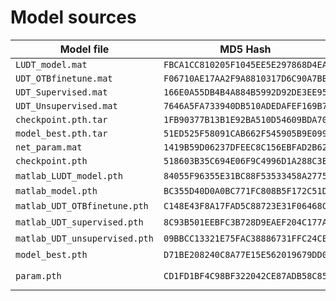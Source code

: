 # Model sources

| Model file                    | MD5 Hash                           | Source                                                                       |
|-------------------------------|------------------------------------|------------------------------------------------------------------------------|
| `LUDT_model.mat`              | `FBCA1CC810205F1045EE5E297868D4EA` | `UDT/tracker/UDT/runfiles/LUDT_model.mat`                                    |
| `UDT_OTBfinetune.mat`         | `F06710AE17AA2F9A8810317D6C90A7BB` | `UDT/tracker/UDT/runfiles/UDT_OTBfinetune.mat`                               |
| `UDT_Supervised.mat`          | `166E0A55DB4B4A884B5992D92DE3EE95` | `UDT/tracker/UDT/runfiles/UDT_Supervised.mat`                                |
| `UDT_Unsupervised.mat`        | `7646A5FA733940DB510ADEDAFEF169B7` | `UDT/tracker/UDT/runfiles/UDT_Unsupervised.mat`                              |
| `checkpoint.pth.tar`          | `1FB90377B13B1E92BA510D54609BDA70` | `UDT_pytorch/train/work/checkpoint.pth.tar`                                  |
| `model_best.pth.tar`          | `51ED525F58091CAB662F545905B9E099` | `UDT_pytorch/train/work/model_best.pth.tar`                                  |
| `net_param.mat`               | `1419B59D06237DFEEC8C156EBFAD2B62` | `UDT_pytorch/track/net_param.mat`                                            |
| `checkpoint.pth`              | `518603B35C694E06F9C4996D1A288C3E` |                                                                              |
| `matlab_LUDT_model.pth`       | `84055F96355E31BC88F53533458A2775` | Conversion of `LUDT_model.mat`                                               |
| `matlab_model.pth`            | `BC355D40D0A0BC771FC808B5F172C51D` |                                                                              |
| `matlab_UDT_OTBfinetune.pth`  | `C148E43F8A17FAD5C88723E31F06468C` | Conversion of `UDT_OTBfinetune.mat`                                          |
| `matlab_UDT_supervised.pth`   | `8C93B501EEBFC3B728D9EAEF204C177A` | Conversion of `UDT_Supervised.mat`                                           |
| `matlab_UDT_unsupervised.pth` | `09BBCC13321E75FAC38886731FFC24CE` | Conversion of `UDT_Unsupervised.mat`                                         |
| `model_best.pth`              | `D71BE208240C8A77E15E562019679DD0` | Conversion of `model_best.pth.tar`                                           |
| `param.pth`                   | `CD1FD1BF4C98BF322042CE87ADB58C85` | Conflict with `E15852411E7407176C8A4F37030CAD47 UDT_pytorch\track\param.pth` |
